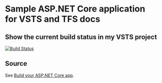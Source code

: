 # Sample ASP.NET Core application for VSTS and TFS docs

## Show the current build status in my VSTS project
[![Build Status](https://ayerstnet.visualstudio.com/_apis/public/build/definitions/cb7ae555-62c0-4013-9870-6a2e6d7fcd64/5/badge)](https://ayerstnet.visualstudio.com/_apis/public/build/definitions/cb7ae555-62c0-4013-9870-6a2e6d7fcd64/5/badge)


## Source
See [Build your ASP.NET Core app](https://docs.microsoft.com/en-us/vsts/build-release/apps/aspnet/build-aspnet-core).
